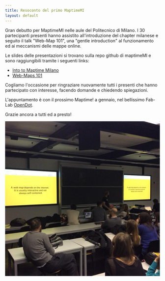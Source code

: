 ```yaml
---
title: Resoconto del primo MaptimeMI
layout: default
---
```


Gran debutto per MaptimeMI nelle aule del Politecnico di Milano. I 30 partecipanti presenti hanno assistito all'introduzione del chapter milanese e seguito il talk "Web-Map 101", una "gentle introduction" al funzionamento ed ai meccanismi delle mappe online.

Le slides delle presentazioni si trovano sulla repo github di maptimeMI e sono raggiungibili tramite i seguenti links:  

- [Into to Maptime Milano](http://maptime.io/milan/resources/intro-maptime-milan-ITA/index.html#0)  
- [Web-Maps 101](http://maptime.io/milan/resources/web-maps-101/index.html#0)

Cogliamo l'occasione per ringraziare nuovamente tutti i presenti che hanno partecipato con interesse, facendo domande e chiedendo spiegazioni.  

L'appuntamento è con il prossimo Maptime! a gennaio, nel bellissimo Fab-Lab [OpenDot](http://www.opendotlab.it).

Grazie ancora a tutti ed a presto!

![foto_primo_maptimeMI](img/maptime_mi_first.jpg)

